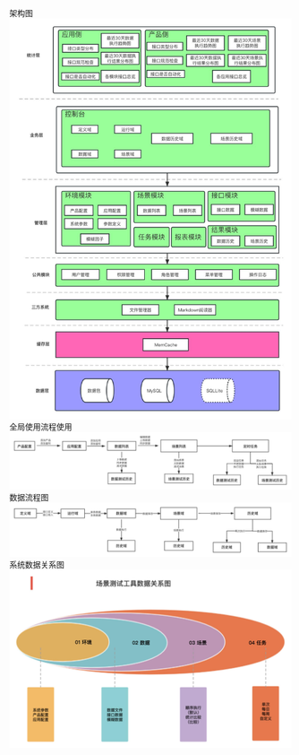 架构图<img src="./image/arch.jpg">
全局使用流程使用<img src="./image/全局使用流程图.jpg">
数据流程图<img src="./image/数据流程图.png">
系统数据关系图<img src="./image/系统数据关系图.jpg">
